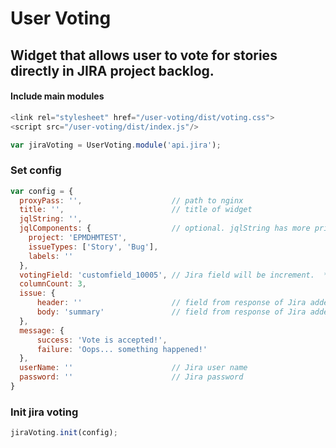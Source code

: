 # User Voting

## Widget that allows user to vote for stories directly in JIRA project backlog.

#### Include main modules
```javascript
<link rel="stylesheet" href="/user-voting/dist/voting.css">
<script src="/user-voting/dist/index.js"/>

var jiraVoting = UserVoting.module('api.jira');
```

### Set config
```javascript
var config = {
  proxyPass: '',                    // path to nginx
  title: '',                        // title of widget
  jqlString: '',
  jqlComponents: {                  // optional. jqlString has more priority
    project: 'EPMDHMTEST',
    issueTypes: ['Story', 'Bug'],
    labels: ''
  },
  votingField: 'customfield_10005', // Jira field will be increment.  **Note: field must be a number**
  columnCount: 3,
  issue: {
      header: ''                    // field from response of Jira added to header of column.  default null
      body: 'summary'               // field from response of Jira added to body of column.  default null
  },
  message: {
      success: 'Vote is accepted!',
      failure: 'Oops... something happened!'
  },
  userName: ''                      // Jira user name
  password: ''                      // Jira password
}
```

### Init jira voting
```javascript
jiraVoting.init(config);
```
